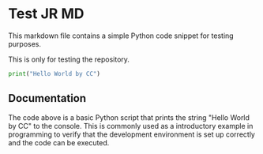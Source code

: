 # Test JR MD

This markdown file contains a simple Python code snippet for testing purposes.

This is only for testing the repository.

```python
print("Hello World by CC")
```

## Documentation

The code above is a basic Python script that prints the string "Hello World by CC" to the console. This is commonly used as a introductory example in programming to verify that the development environment is set up correctly and the code can be executed.

